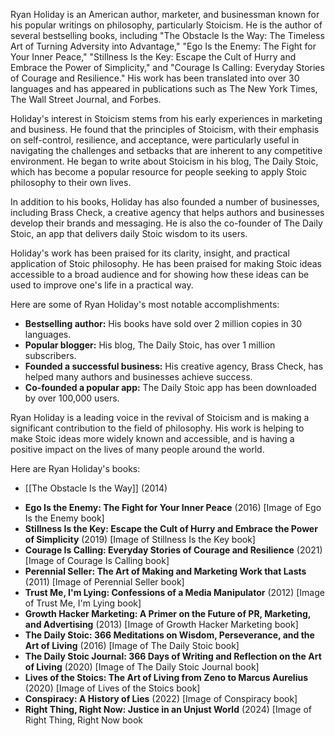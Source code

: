 Ryan Holiday is an American author, marketer, and businessman known for his popular writings on philosophy, particularly Stoicism. He is the author of several bestselling books, including "The Obstacle Is the Way: The Timeless Art of Turning Adversity into Advantage," "Ego Is the Enemy: The Fight for Your Inner Peace," "Stillness Is the Key: Escape the Cult of Hurry and Embrace the Power of Simplicity," and "Courage Is Calling: Everyday Stories of Courage and Resilience." His work has been translated into over 30 languages and has appeared in publications such as The New York Times, The Wall Street Journal, and Forbes.

Holiday's interest in Stoicism stems from his early experiences in marketing and business. He found that the principles of Stoicism, with their emphasis on self-control, resilience, and acceptance, were particularly useful in navigating the challenges and setbacks that are inherent to any competitive environment. He began to write about Stoicism in his blog, The Daily Stoic, which has become a popular resource for people seeking to apply Stoic philosophy to their own lives.

In addition to his books, Holiday has also founded a number of businesses, including Brass Check, a creative agency that helps authors and businesses develop their brands and messaging. He is also the co-founder of The Daily Stoic, an app that delivers daily Stoic wisdom to its users.

Holiday's work has been praised for its clarity, insight, and practical application of Stoic philosophy. He has been praised for making Stoic ideas accessible to a broad audience and for showing how these ideas can be used to improve one's life in a practical way.

Here are some of Ryan Holiday's most notable accomplishments:

* **Bestselling author:** His books have sold over 2 million copies in 30 languages.
* **Popular blogger:** His blog, The Daily Stoic, has over 1 million subscribers.
* **Founded a successful business:** His creative agency, Brass Check, has helped many authors and businesses achieve success.
* **Co-founded a popular app:** The Daily Stoic app has been downloaded by over 100,000 users.

Ryan Holiday is a leading voice in the revival of Stoicism and is making a significant contribution to the field of philosophy. His work is helping to make Stoic ideas more widely known and accessible, and is having a positive impact on the lives of many people around the world.

Here are Ryan Holiday's books:

- [[The Obstacle Is the Way]] (2014)
* **Ego Is the Enemy: The Fight for Your Inner Peace** (2016)
[Image of Ego Is the Enemy book]
* **Stillness Is the Key: Escape the Cult of Hurry and Embrace the Power of Simplicity** (2019)
[Image of Stillness Is the Key book]
* **Courage Is Calling: Everyday Stories of Courage and Resilience** (2021)
[Image of Courage Is Calling book]
* **Perennial Seller: The Art of Making and Marketing Work that Lasts** (2011)
[Image of Perennial Seller book]
* **Trust Me, I'm Lying: Confessions of a Media Manipulator** (2012)
[Image of Trust Me, I'm Lying book]
* **Growth Hacker Marketing: A Primer on the Future of PR, Marketing, and Advertising** (2013)
[Image of Growth Hacker Marketing book]
* **The Daily Stoic: 366 Meditations on Wisdom, Perseverance, and the Art of Living** (2016)
[Image of The Daily Stoic book]
* **The Daily Stoic Journal: 366 Days of Writing and Reflection on the Art of Living** (2020)
[Image of The Daily Stoic Journal book]
* **Lives of the Stoics: The Art of Living from Zeno to Marcus Aurelius** (2020)
[Image of Lives of the Stoics book]
* **Conspiracy: A History of Lies** (2022)
[Image of Conspiracy book]
* **Right Thing, Right Now: Justice in an Unjust World** (2024)
[Image of Right Thing, Right Now book